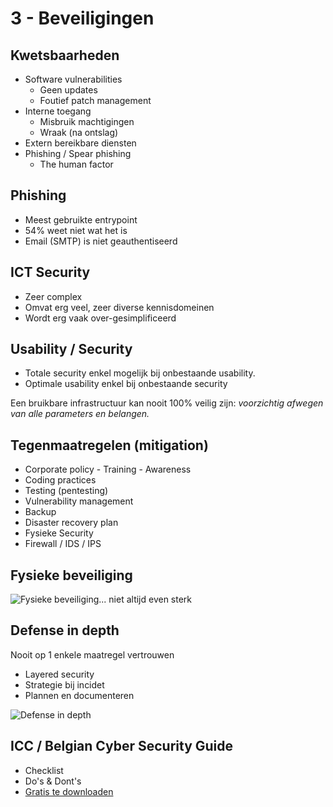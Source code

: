 # 3 - Beveiligingen
## Kwetsbaarheden
- Software vulnerabilities
  - Geen updates
  - Foutief patch management
- Interne toegang
  - Misbruik machtigingen
  - Wraak (na ontslag)
- Extern bereikbare diensten
- Phishing / Spear phishing
  - The human factor

## Phishing
- Meest gebruikte entrypoint
- 54% weet niet wat het is
- Email (SMTP) is niet geauthentiseerd


## ICT Security
- Zeer complex
- Omvat erg veel, zeer diverse kennisdomeinen
- Wordt erg vaak over-gesimplificeerd

## Usability / Security
- Totale security enkel mogelijk bij onbestaande usability.
- Optimale usability enkel bij onbestaande security

Een bruikbare infrastructuur kan nooit 100% veilig zijn: *voorzichtig afwegen van alle parameters en belangen.*

## Tegenmaatregelen (mitigation)
- Corporate policy - Training - Awareness
- Coding practices
- Testing (pentesting)
- Vulnerability management
- Backup
- Disaster recovery plan
- Fysieke Security
- Firewall / IDS / IPS

## Fysieke beveiliging
![Fysieke beveiliging... niet altijd even sterk](https://i.imgur.com/3owpBYR.png)

## Defense in depth
Nooit op 1 enkele maatregel vertrouwen
- Layered security
- Strategie bij incidet
- Plannen en documenteren

![Defense in depth](https://i.imgur.com/ZK6BaM2.png)

## ICC / Belgian Cyber Security Guide
- Checklist
- Do's & Dont's
- [Gratis te downloaden](http://iccbelgium.be/becybersecure/)
<!--stackedit_data:
eyJoaXN0b3J5IjpbMTA3NjYxNzE0MywtMTE0NjEwMzUwMCwtOT
A1NzMzMDM2XX0=
-->